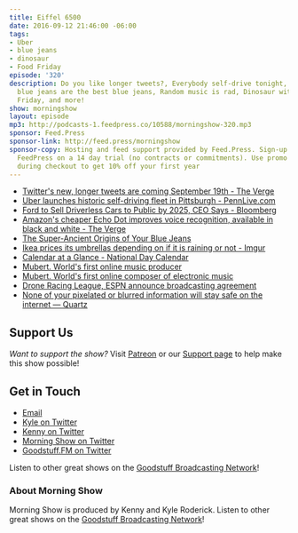 ```yaml
---
title: Eiffel 6500
date: 2016-09-12 21:46:00 -06:00
tags:
- Uber
- blue jeans
- dinosaur
- Food Friday
episode: '320'
description: Do you like longer tweets?, Everybody self-drive tonight, The oldest
  blue jeans are the best blue jeans, Random music is rad, Dinosaur with guts, Food
  Friday, and more!
show: morningshow
layout: episode
mp3: http://podcasts-1.feedpress.co/10588/morningshow-320.mp3
sponsor: Feed.Press
sponsor-link: http://feed.press/morningshow
sponsor-copy: Hosting and feed support provided by Feed.Press. Sign-up today and try
  FeedPress on a 14 day trial (no contracts or commitments). Use promo code `morningshow`
  during checkout to get 10% off your first year
---
```


* [Twitter's new, longer tweets are coming September 19th - The Verge](http://www.theverge.com/2016/9/12/12891562/twitter-tweets-140-characters-expand-photos)
* [Uber launches historic self-driving fleet in Pittsburgh - PennLive.com](http://www.pennlive.com/life/2016/09/uber_self-driving_cars_trial.html)
* [Ford to Sell Driverless Cars to Public by 2025, CEO Says - Bloomberg](http://www.bloomberg.com/news/articles/2016-09-12/ford-to-sell-driverless-cars-to-consumers-around-2025-ceo-says)
* [Amazon's cheaper Echo Dot improves voice recognition, available in black and white - The Verge](http://www.theverge.com/2016/9/14/12912666/amazon-echo-dot-pricing-features)
* [The Super-Ancient Origins of Your Blue Jeans](http://news.nationalgeographic.com/2016/09/peru-indigo-cotton-discovery-textiles-archaeology-jeans-huaca/)
* [Ikea prices its umbrellas depending on if it is raining or not - Imgur](http://imgur.com/9sqnXhU)
* [Calendar at a Glance - National Day Calendar](http://www.nationaldaycalendar.com/calendar-at-a-glance/)
* [Mubert. World's first online music producer](http://mubert.com/en/)
* [Mubert. World's first online composer of electronic music](http://play.mubert.com/en/)
* [Drone Racing League, ESPN announce broadcasting agreement](http://www.espn.com/moresports/story/_/id/17544727/drone-racing-league-espn-announce-broadcasting-agreement)
* [None of your pixelated or blurred information will stay safe on the internet — Quartz](http://qz.com/779625/none-of-your-pixelated-or-blurred-information-will-stay-safe-on-the-internet/)

## Support Us
*Want to support the show?* Visit [Patreon](http://patreon.com/morningshow) or our [Support page](http://goodstuff.fm/support) to help make this show possible!

## Get in Touch
* [Email](mailto:kyle@goodstuff.fm)
* [Kyle on Twitter](http://twitter.com/dogburps)
* [Kenny on Twitter](http://twitter.com/pizzarobotics)
* [Morning Show on Twitter](http://twitter.com/morningshowam)
* [Goodstuff.FM on Twitter](http://twitter.com/goodstufffm)

Listen to other great shows on the [Goodstuff Broadcasting Network](http://goodstuff.fm/broadcasts)!

### About Morning Show
Morning Show is produced by Kenny and Kyle Roderick. Listen to other great shows on the [Goodstuff Broadcasting Network](http://goodstuff.fm/)!
